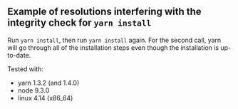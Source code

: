 ## Example of resolutions interfering with the integrity check for `yarn install`

Run `yarn install`, then run `yarn install` again. For the second call, yarn will go through all of the installation steps even though the installation is up-to-date.

Tested with:
* yarn 1.3.2 (and 1.4.0)
* node 9.3.0
* linux 4.14 (x86_64)

